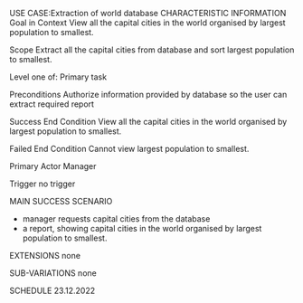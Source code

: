 USE CASE:Extraction of world database
CHARACTERISTIC INFORMATION
Goal in Context
View all the capital cities in the world organised by largest population to smallest.

Scope
Extract all the capital cities from database and sort largest population to smallest.

Level
one of: Primary task

Preconditions
Authorize information provided by database so the user can extract required report

Success End Condition
View all the capital cities in the world organised by largest population to smallest.

Failed End Condition
Cannot  view largest population to smallest. 

Primary Actor
Manager

Trigger
no trigger

MAIN SUCCESS SCENARIO
- manager requests capital cities from the database
- a report, showing capital cities in the world organised by largest population to smallest.

EXTENSIONS
none

SUB-VARIATIONS
none


SCHEDULE
23.12.2022
